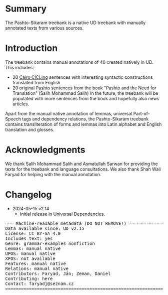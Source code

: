 # Summary

The Pashto-Sikaram treebank is a native UD treebank with manually annotated texts from various sources.

# Introduction

The treebank contains manual annotations of 40 created natively in UD. This includes:
* 20 [Cairo CICLing](https://github.com/UniversalDependencies/cairo) sentences with interesting syntactic constructions translated from English
* 20 original Pashto sentences from the book "Pashto and the Need for Translation" (Salih Mohammad Salih)
In the future, the treebank will be populated with more sentences from the book and hopefully also news articles.

Apart from the manual native annotation of lemmas, universal Part-of-Speech tags and dependency relations,
the Pashto-Sikaram treebank contains transliteration of forms and lemmas into Latin alphabet and English translation and glosses.


# Acknowledgments

We thank Salih Mohammad Salih and Asmatullah Sarwan for providing the texts for the treebank and language consultations.
We also thank Shah Wali Faryad for helping with the manual annotation.


# Changelog

* 2024-05-15 v2.14
  * Initial release in Universal Dependencies.


<pre>
=== Machine-readable metadata (DO NOT REMOVE!) ================================
Data available since: UD v2.15
License: CC BY-SA 4.0
Includes text: yes
Genre: grammar-examples nonfiction
Lemmas: manual native
UPOS: manual native
XPOS: not available
Features: manual native
Relations: manual native
Contributors: Faryad, Ján; Zeman, Daniel
Contributing: here
Contact: faryadj@seznam.cz
===============================================================================
</pre>

